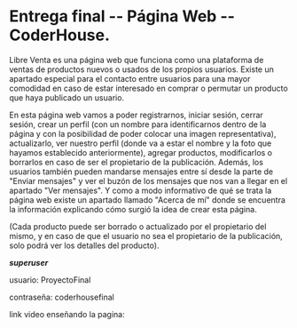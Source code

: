 # Entrega final -- Página Web -- CoderHouse. 

Libre Venta es una página web que funciona como una plataforma de ventas de productos nuevos o usados de los propios usuarios. Existe un apartado especial para el contacto entre usuarios para una mayor comodidad en caso de estar interesado en comprar o permutar un producto que haya publicado un usuario.


En esta página web vamos a poder registrarnos, iniciar sesión, cerrar sesión, crear un perfil (con un nombre para identificarnos dentro de la página y con la posibilidad de poder colocar una imagen representativa), actualizarlo, ver nuestro perfil (donde va a estar el nombre y la foto que hayamos establecido anteriormente), agregar productos, modificarlos o borrarlos en caso de ser el propietario de la publicación. Además, los usuarios también pueden mandarse mensajes entre sí desde la parte de "Enviar mensajes" y ver el buzón de los mensajes que nos van a llegar en el apartado "Ver mensajes". Y como a modo informativo de qué se trata la página web existe un apartado llamado "Acerca de mí" donde se encuentra la información explicando cómo surgió la idea de crear esta página.


(Cada producto puede ser borrado o actualizado por el propietario del mismo, y en caso de que el usuario no sea el propietario de la publicación, solo podrá ver los detalles del producto).




***superuser***

usuario: ProyectoFinal

contraseña: coderhousefinal





link video enseñando la pagina: